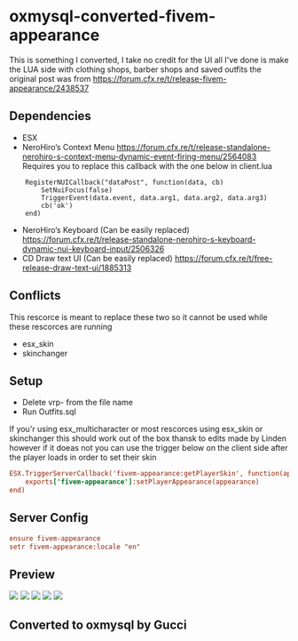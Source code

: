# oxmysql-converted-fivem-appearance

This is something I converted, I take no credit for the UI all I've done is make the LUA side with clothing shops, barber shops and saved outfits the original post was from https://forum.cfx.re/t/release-fivem-appearance/2438537

## Dependencies

- ESX
- NeroHiro’s Context Menu https://forum.cfx.re/t/release-standalone-nerohiro-s-context-menu-dynamic-event-firing-menu/2564083
    Requires you to replace this callback with the one below in client.lua
```
    RegisterNUICallback("dataPost", function(data, cb)
        SetNuiFocus(false)
        TriggerEvent(data.event, data.arg1, data.arg2, data.arg3)
        cb('ok')
    end)
 ```
- NeroHiro’s Keyboard (Can be easily replaced) https://forum.cfx.re/t/release-standalone-nerohiro-s-keyboard-dynamic-nui-keyboard-input/2506326
- CD Draw text UI (Can be easily replaced) https://forum.cfx.re/t/free-release-draw-text-ui/1885313

## Conflicts

This rescorce is meant to replace these two so it cannot be used while these rescorces are running 
- esx_skin
- skinchanger

## Setup

- Delete vrp- from the file name
- Run Outfits.sql

If you'r using esx_multicharacter or most rescorces using esx_skin or skinchanger this should work out of the box thansk to edits made by Linden however if it doeas not you can use the trigger below on the client side after the player loads in order to set their skin 

```cfg
ESX.TriggerServerCallback('fivem-appearance:getPlayerSkin', function(appearance)
    exports['fivem-appearance']:setPlayerAppearance(appearance)
end)
```

## Server Config

```cfg
ensure fivem-appearance
setr fivem-appearance:locale "en"
```

## Preview

![](https://i.imgur.com/Cs1fvNC.jpeg"")
![](https://i.imgur.com/sA55YgF.jpeg"")
![](https://i.imgur.com/dR3U3Uu.jpeg"")
![](https://i.imgur.com/hyhXldt.jpeg"")
![](https://i.imgur.com/ACKPHv3.jpeg"")

## Converted to oxmysql by Gucci
